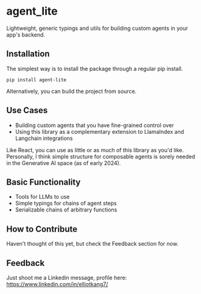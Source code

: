 # agent_lite
Lightweight, generic typings and utils for building custom agents in your app's backend.

## Installation
The simplest way is to install the package through a regular pip install.
```
pip install agent-lite
```

Alternatively, you can build the project from source.

## Use Cases
- Building custom agents that you have fine-grained control over
- Using this library as a complementary extension to LlamaIndex and Langchain integrations

Like React, you can use as little or as much of this library as you'd like. Personally, I think simple structure for composable agents is sorely needed in the Generative AI space (as of early 2024).

## Basic Functionality
- Tools for LLMs to use
- Simple typings for chains of agent steps
- Serializable chains of arbitrary functions

## How to Contribute
Haven't thought of this yet, but check the Feedback section for now.

## Feedback
Just shoot me a Linkedin message, profile here: https://www.linkedin.com/in/elliotkang7/
